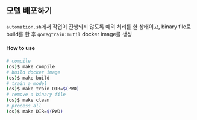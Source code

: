 ## 모델 배포하기
`automation.sh`에서 작업이 진행되지 않도록 예외 처리를 한 상태이고, binary file로 build를 한 후 `goregtrain:mutil` docker image를 생성

#### How to use
```bash
# compile
(os)$ make compile
# build docker image
(os)$ make build
# train a model
(os)$ make train DIR=$(PWD)
# remove a binary file
(os)$ make clean
# process all
(os)$ make DIR=$(PWD)
```
